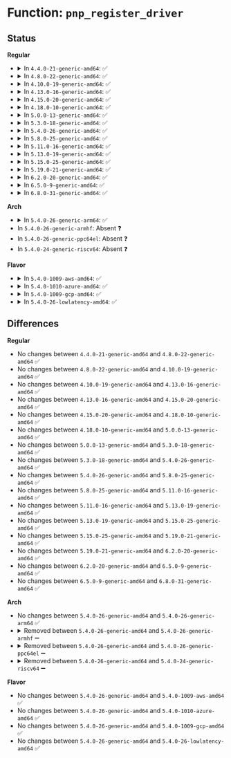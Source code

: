# Function: <code>pnp_register_driver</code>

## Status
<b>Regular</b>
<ul>
<li>
<details>
<summary>In <code>4.4.0-21-generic-amd64</code>: ✅</summary>

```c
int pnp_register_driver(struct pnp_driver * drv)
```

```json
{
  "name": "pnp_register_driver",
  "collision_type": "Unique Global",
  "inline_type": "No",
  "funcs": [
    {
      "addr": 18446744071583793472,
      "name": "pnp_register_driver",
      "external": true,
      "loc": "drivers/pnp/driver.c:262",
      "file": "drivers/pnp/driver.c",
      "inline": "seen, unknown",
      "caller_inline": [],
      "caller_func": [
        "drivers/pnp/system.c:pnp_system_init",
        "drivers/tty/serial/8250/8250_pnp.c:serial8250_pnp_init",
        "drivers/rtc/rtc-cmos.c:cmos_init"
      ]
    }
  ],
  "symbols": [
    {
      "addr": 18446744071583793472,
      "name": "pnp_register_driver",
      "section": ".text",
      "bind": "STB_GLOBAL",
      "size": 34
    }
  ]
}
```
</details>
</li>
<li>
<details>
<summary>In <code>4.8.0-22-generic-amd64</code>: ✅</summary>

```c
int pnp_register_driver(struct pnp_driver * drv)
```

```json
{
  "name": "pnp_register_driver",
  "collision_type": "Unique Global",
  "inline_type": "No",
  "funcs": [
    {
      "addr": 18446744071584119712,
      "name": "pnp_register_driver",
      "external": true,
      "loc": "drivers/pnp/driver.c:266",
      "file": "drivers/pnp/driver.c",
      "inline": "seen, unknown",
      "caller_inline": [],
      "caller_func": [
        "drivers/pnp/system.c:pnp_system_init",
        "drivers/tty/serial/8250/8250_pnp.c:serial8250_pnp_init",
        "drivers/rtc/rtc-cmos.c:cmos_init"
      ]
    }
  ],
  "symbols": [
    {
      "addr": 18446744071584119712,
      "name": "pnp_register_driver",
      "section": ".text",
      "bind": "STB_GLOBAL",
      "size": 34
    }
  ]
}
```
</details>
</li>
<li>
<details>
<summary>In <code>4.10.0-19-generic-amd64</code>: ✅</summary>

```c
int pnp_register_driver(struct pnp_driver * drv)
```

```json
{
  "name": "pnp_register_driver",
  "collision_type": "Unique Global",
  "inline_type": "No",
  "funcs": [
    {
      "addr": 18446744071584267712,
      "name": "pnp_register_driver",
      "external": true,
      "loc": "drivers/pnp/driver.c:266",
      "file": "drivers/pnp/driver.c",
      "inline": "seen, unknown",
      "caller_inline": [],
      "caller_func": [
        "drivers/pnp/system.c:pnp_system_init",
        "drivers/tty/serial/8250/8250_pnp.c:serial8250_pnp_init",
        "drivers/rtc/rtc-cmos.c:cmos_init"
      ]
    }
  ],
  "symbols": [
    {
      "addr": 18446744071584267712,
      "name": "pnp_register_driver",
      "section": ".text",
      "bind": "STB_GLOBAL",
      "size": 34
    }
  ]
}
```
</details>
</li>
<li>
<details>
<summary>In <code>4.13.0-16-generic-amd64</code>: ✅</summary>

```c
int pnp_register_driver(struct pnp_driver * drv)
```

```json
{
  "name": "pnp_register_driver",
  "collision_type": "Unique Global",
  "inline_type": "No",
  "funcs": [
    {
      "addr": 18446744071584345776,
      "name": "pnp_register_driver",
      "external": true,
      "loc": "drivers/pnp/driver.c:266",
      "file": "drivers/pnp/driver.c",
      "inline": "seen, unknown",
      "caller_inline": [],
      "caller_func": [
        "drivers/pnp/system.c:pnp_system_init",
        "drivers/tty/serial/8250/8250_pnp.c:serial8250_pnp_init",
        "drivers/rtc/rtc-cmos.c:cmos_init"
      ]
    }
  ],
  "symbols": [
    {
      "addr": 18446744071584345776,
      "name": "pnp_register_driver",
      "section": ".text",
      "bind": "STB_GLOBAL",
      "size": 34
    }
  ]
}
```
</details>
</li>
<li>
<details>
<summary>In <code>4.15.0-20-generic-amd64</code>: ✅</summary>

```c
int pnp_register_driver(struct pnp_driver * drv)
```

```json
{
  "name": "pnp_register_driver",
  "collision_type": "Unique Global",
  "inline_type": "No",
  "funcs": [
    {
      "addr": 18446744071584751456,
      "name": "pnp_register_driver",
      "external": true,
      "loc": "drivers/pnp/driver.c:267",
      "file": "drivers/pnp/driver.c",
      "inline": "seen, unknown",
      "caller_inline": [],
      "caller_func": [
        "drivers/pnp/system.c:pnp_system_init",
        "drivers/tty/serial/8250/8250_pnp.c:serial8250_pnp_init",
        "drivers/rtc/rtc-cmos.c:cmos_init"
      ]
    }
  ],
  "symbols": [
    {
      "addr": 18446744071584751456,
      "name": "pnp_register_driver",
      "section": ".text",
      "bind": "STB_GLOBAL",
      "size": 34
    }
  ]
}
```
</details>
</li>
<li>
<details>
<summary>In <code>4.18.0-10-generic-amd64</code>: ✅</summary>

```c
int pnp_register_driver(struct pnp_driver * drv)
```

```json
{
  "name": "pnp_register_driver",
  "collision_type": "Unique Global",
  "inline_type": "No",
  "funcs": [
    {
      "addr": 18446744071584979920,
      "name": "pnp_register_driver",
      "external": true,
      "loc": "drivers/pnp/driver.c:267",
      "file": "drivers/pnp/driver.c",
      "inline": "seen, unknown",
      "caller_inline": [],
      "caller_func": [
        "drivers/pnp/system.c:pnp_system_init",
        "drivers/tty/serial/8250/8250_pnp.c:serial8250_pnp_init",
        "drivers/char/tpm/tpm_tis.c:init_tis",
        "drivers/input/serio/i8042.c:i8042_init",
        "drivers/input/serio/i8042.c:i8042_init",
        "drivers/rtc/rtc-cmos.c:cmos_init"
      ]
    }
  ],
  "symbols": [
    {
      "addr": 18446744071584979920,
      "name": "pnp_register_driver",
      "section": ".text",
      "bind": "STB_GLOBAL",
      "size": 34
    }
  ]
}
```
</details>
</li>
<li>
<details>
<summary>In <code>5.0.0-13-generic-amd64</code>: ✅</summary>

```c
int pnp_register_driver(struct pnp_driver * drv)
```

```json
{
  "name": "pnp_register_driver",
  "collision_type": "Unique Global",
  "inline_type": "No",
  "funcs": [
    {
      "addr": 18446744071585084656,
      "name": "pnp_register_driver",
      "external": true,
      "loc": "drivers/pnp/driver.c:267",
      "file": "drivers/pnp/driver.c",
      "inline": "seen, unknown",
      "caller_inline": [],
      "caller_func": [
        "drivers/pnp/system.c:pnp_system_init",
        "drivers/tty/serial/8250/8250_pnp.c:serial8250_pnp_init",
        "drivers/char/tpm/tpm_tis.c:init_tis",
        "drivers/input/serio/i8042.c:i8042_init",
        "drivers/input/serio/i8042.c:i8042_init",
        "drivers/rtc/rtc-cmos.c:cmos_init"
      ]
    }
  ],
  "symbols": [
    {
      "addr": 18446744071585084656,
      "name": "pnp_register_driver",
      "section": ".text",
      "bind": "STB_GLOBAL",
      "size": 34
    }
  ]
}
```
</details>
</li>
<li>
<details>
<summary>In <code>5.3.0-18-generic-amd64</code>: ✅</summary>

```c
int pnp_register_driver(struct pnp_driver * drv)
```

```json
{
  "name": "pnp_register_driver",
  "collision_type": "Unique Global",
  "inline_type": "No",
  "funcs": [
    {
      "addr": 18446744071585289184,
      "name": "pnp_register_driver",
      "external": true,
      "loc": "drivers/pnp/driver.c:267",
      "file": "drivers/pnp/driver.c",
      "inline": "seen, unknown",
      "caller_inline": [],
      "caller_func": [
        "drivers/pnp/system.c:pnp_system_init",
        "drivers/tty/serial/8250/8250_pnp.c:serial8250_pnp_init",
        "drivers/char/tpm/tpm_tis.c:init_tis",
        "drivers/input/serio/i8042.c:i8042_platform_init",
        "drivers/input/serio/i8042.c:i8042_platform_init",
        "drivers/rtc/rtc-cmos.c:cmos_init"
      ]
    }
  ],
  "symbols": [
    {
      "addr": 18446744071585289184,
      "name": "pnp_register_driver",
      "section": ".text",
      "bind": "STB_GLOBAL",
      "size": 34
    }
  ]
}
```
</details>
</li>
<li>
<details>
<summary>In <code>5.4.0-26-generic-amd64</code>: ✅</summary>

```c
int pnp_register_driver(struct pnp_driver * drv)
```

```json
{
  "name": "pnp_register_driver",
  "collision_type": "Unique Global",
  "inline_type": "No",
  "funcs": [
    {
      "addr": 18446744071585427152,
      "name": "pnp_register_driver",
      "external": true,
      "loc": "drivers/pnp/driver.c:267",
      "file": "drivers/pnp/driver.c",
      "inline": "seen, unknown",
      "caller_inline": [],
      "caller_func": [
        "drivers/pnp/system.c:pnp_system_init",
        "drivers/tty/serial/8250/8250_pnp.c:serial8250_pnp_init",
        "drivers/char/tpm/tpm_tis.c:init_tis",
        "drivers/input/serio/i8042.c:i8042_platform_init",
        "drivers/input/serio/i8042.c:i8042_platform_init",
        "drivers/rtc/rtc-cmos.c:cmos_init"
      ]
    }
  ],
  "symbols": [
    {
      "addr": 18446744071585427152,
      "name": "pnp_register_driver",
      "section": ".text",
      "bind": "STB_GLOBAL",
      "size": 34
    }
  ]
}
```
</details>
</li>
<li>
<details>
<summary>In <code>5.8.0-25-generic-amd64</code>: ✅</summary>

```c
int pnp_register_driver(struct pnp_driver * drv)
```

```json
{
  "name": "pnp_register_driver",
  "collision_type": "Unique Global",
  "inline_type": "No",
  "funcs": [
    {
      "addr": 18446744071586143040,
      "name": "pnp_register_driver",
      "external": true,
      "loc": "drivers/pnp/driver.c:267",
      "file": "drivers/pnp/driver.c",
      "inline": "seen, unknown",
      "caller_inline": [],
      "caller_func": [
        "drivers/pnp/system.c:pnp_system_init",
        "drivers/tty/serial/8250/8250_pnp.c:serial8250_pnp_init",
        "drivers/char/tpm/tpm_tis.c:init_tis",
        "drivers/input/serio/i8042.c:i8042_pnp_init",
        "drivers/input/serio/i8042.c:i8042_pnp_init",
        "drivers/rtc/rtc-cmos.c:cmos_init"
      ]
    }
  ],
  "symbols": [
    {
      "addr": 18446744071586143040,
      "name": "pnp_register_driver",
      "section": ".text",
      "bind": "STB_GLOBAL",
      "size": 34
    }
  ]
}
```
</details>
</li>
<li>
<details>
<summary>In <code>5.11.0-16-generic-amd64</code>: ✅</summary>

```c
int pnp_register_driver(struct pnp_driver * drv)
```

```json
{
  "name": "pnp_register_driver",
  "collision_type": "Unique Global",
  "inline_type": "No",
  "funcs": [
    {
      "addr": 18446744071586261888,
      "name": "pnp_register_driver",
      "external": true,
      "loc": "drivers/pnp/driver.c:267",
      "file": "drivers/pnp/driver.c",
      "inline": "seen, unknown",
      "caller_inline": [],
      "caller_func": [
        "drivers/pnp/system.c:pnp_system_init",
        "drivers/tty/serial/8250/8250_pnp.c:serial8250_pnp_init",
        "drivers/char/tpm/tpm_tis.c:init_tis",
        "drivers/input/serio/i8042.c:i8042_pnp_init",
        "drivers/input/serio/i8042.c:i8042_pnp_init",
        "drivers/rtc/rtc-cmos.c:cmos_init"
      ]
    }
  ],
  "symbols": [
    {
      "addr": 18446744071586261888,
      "name": "pnp_register_driver",
      "section": ".text",
      "bind": "STB_GLOBAL",
      "size": 34
    }
  ]
}
```
</details>
</li>
<li>
<details>
<summary>In <code>5.13.0-19-generic-amd64</code>: ✅</summary>

```c
int pnp_register_driver(struct pnp_driver * drv)
```

```json
{
  "name": "pnp_register_driver",
  "collision_type": "Unique Global",
  "inline_type": "No",
  "funcs": [
    {
      "addr": 18446744071586135872,
      "name": "pnp_register_driver",
      "external": true,
      "loc": "drivers/pnp/driver.c:267",
      "file": "drivers/pnp/driver.c",
      "inline": "seen, unknown",
      "caller_inline": [],
      "caller_func": [
        "drivers/pnp/system.c:pnp_system_init",
        "drivers/tty/serial/8250/8250_pnp.c:serial8250_pnp_init",
        "drivers/char/tpm/tpm_tis.c:init_tis",
        "drivers/input/serio/i8042.c:i8042_pnp_init",
        "drivers/input/serio/i8042.c:i8042_pnp_init",
        "drivers/rtc/rtc-cmos.c:cmos_init"
      ]
    }
  ],
  "symbols": [
    {
      "addr": 18446744071586135872,
      "name": "pnp_register_driver",
      "section": ".text",
      "bind": "STB_GLOBAL",
      "size": 34
    }
  ]
}
```
</details>
</li>
<li>
<details>
<summary>In <code>5.15.0-25-generic-amd64</code>: ✅</summary>

```c
int pnp_register_driver(struct pnp_driver * drv)
```

```json
{
  "name": "pnp_register_driver",
  "collision_type": "Unique Global",
  "inline_type": "No",
  "funcs": [
    {
      "addr": 18446744071586636288,
      "name": "pnp_register_driver",
      "external": true,
      "loc": "drivers/pnp/driver.c:268",
      "file": "drivers/pnp/driver.c",
      "inline": "seen, unknown",
      "caller_inline": [],
      "caller_func": [
        "drivers/pnp/system.c:pnp_system_init",
        "drivers/tty/serial/8250/8250_pnp.c:serial8250_pnp_init",
        "drivers/char/tpm/tpm_tis.c:init_tis",
        "drivers/input/serio/i8042.c:i8042_pnp_init",
        "drivers/input/serio/i8042.c:i8042_pnp_init",
        "drivers/rtc/rtc-cmos.c:cmos_init"
      ]
    }
  ],
  "symbols": [
    {
      "addr": 18446744071586636288,
      "name": "pnp_register_driver",
      "section": ".text",
      "bind": "STB_GLOBAL",
      "size": 34
    }
  ]
}
```
</details>
</li>
<li>
<details>
<summary>In <code>5.19.0-21-generic-amd64</code>: ✅</summary>

```c
int pnp_register_driver(struct pnp_driver * drv)
```

```json
{
  "name": "pnp_register_driver",
  "collision_type": "Unique Global",
  "inline_type": "No",
  "funcs": [
    {
      "addr": 18446744071587902384,
      "name": "pnp_register_driver",
      "external": true,
      "loc": "drivers/pnp/driver.c:268",
      "file": "drivers/pnp/driver.c",
      "inline": "seen, unknown",
      "caller_inline": [],
      "caller_func": [
        "drivers/pnp/system.c:pnp_system_init",
        "drivers/tty/serial/8250/8250_pnp.c:serial8250_pnp_init",
        "drivers/char/tpm/tpm_tis.c:init_tis",
        "drivers/input/serio/i8042.c:i8042_pnp_init",
        "drivers/input/serio/i8042.c:i8042_pnp_init",
        "drivers/rtc/rtc-cmos.c:cmos_init"
      ]
    }
  ],
  "symbols": [
    {
      "addr": 18446744071587902384,
      "name": "pnp_register_driver",
      "section": ".text",
      "bind": "STB_GLOBAL",
      "size": 40
    }
  ]
}
```
</details>
</li>
<li>
<details>
<summary>In <code>6.2.0-20-generic-amd64</code>: ✅</summary>

```c
int pnp_register_driver(struct pnp_driver * drv)
```

```json
{
  "name": "pnp_register_driver",
  "collision_type": "Unique Global",
  "inline_type": "No",
  "funcs": [
    {
      "addr": 18446744071589252416,
      "name": "pnp_register_driver",
      "external": true,
      "loc": "drivers/pnp/driver.c:269",
      "file": "drivers/pnp/driver.c",
      "inline": "seen, unknown",
      "caller_inline": [],
      "caller_func": [
        "drivers/pnp/system.c:pnp_system_init",
        "drivers/tty/serial/8250/8250_pnp.c:serial8250_pnp_init",
        "drivers/char/tpm/tpm_tis.c:init_tis",
        "drivers/input/serio/i8042.c:i8042_pnp_init",
        "drivers/input/serio/i8042.c:i8042_pnp_init",
        "drivers/rtc/rtc-cmos.c:cmos_init"
      ]
    }
  ],
  "symbols": [
    {
      "addr": 18446744071589252416,
      "name": "pnp_register_driver",
      "section": ".text",
      "bind": "STB_GLOBAL",
      "size": 40
    }
  ]
}
```
</details>
</li>
<li>
<details>
<summary>In <code>6.5.0-9-generic-amd64</code>: ✅</summary>

```c
int pnp_register_driver(struct pnp_driver * drv)
```

```json
{
  "name": "pnp_register_driver",
  "collision_type": "Unique Global",
  "inline_type": "No",
  "funcs": [
    {
      "addr": 18446744071589549248,
      "name": "pnp_register_driver",
      "external": true,
      "loc": "drivers/pnp/driver.c:269",
      "file": "drivers/pnp/driver.c",
      "inline": "seen, unknown",
      "caller_inline": [],
      "caller_func": [
        "drivers/pnp/system.c:pnp_system_init",
        "drivers/tty/serial/8250/8250_pnp.c:serial8250_pnp_init",
        "drivers/char/tpm/tpm_tis.c:init_tis",
        "drivers/input/serio/i8042.c:i8042_pnp_init",
        "drivers/input/serio/i8042.c:i8042_pnp_init",
        "drivers/rtc/rtc-cmos.c:cmos_init"
      ]
    }
  ],
  "symbols": [
    {
      "addr": 18446744071589549248,
      "name": "pnp_register_driver",
      "section": ".text",
      "bind": "STB_GLOBAL",
      "size": 40
    }
  ]
}
```
</details>
</li>
<li>
<details>
<summary>In <code>6.8.0-31-generic-amd64</code>: ✅</summary>

```c
int pnp_register_driver(struct pnp_driver * drv)
```

```json
{
  "name": "pnp_register_driver",
  "collision_type": "Unique Global",
  "inline_type": "No",
  "funcs": [
    {
      "addr": 18446744071589857776,
      "name": "pnp_register_driver",
      "external": true,
      "loc": "drivers/pnp/driver.c:269",
      "file": "drivers/pnp/driver.c",
      "inline": "seen, unknown",
      "caller_inline": [],
      "caller_func": [
        "drivers/pnp/system.c:pnp_system_init",
        "drivers/tty/serial/8250/8250_pnp.c:serial8250_pnp_init",
        "drivers/char/tpm/tpm_tis.c:init_tis",
        "drivers/input/serio/i8042.c:i8042_pnp_init",
        "drivers/input/serio/i8042.c:i8042_pnp_init",
        "drivers/rtc/rtc-cmos.c:cmos_init"
      ]
    }
  ],
  "symbols": [
    {
      "addr": 18446744071589857776,
      "name": "pnp_register_driver",
      "section": ".text",
      "bind": "STB_GLOBAL",
      "size": 40
    }
  ]
}
```
</details>
</li>
</ul>
<b>Arch</b>
<ul>
<li>
<details>
<summary>In <code>5.4.0-26-generic-arm64</code>: ✅</summary>

```c
int pnp_register_driver(struct pnp_driver * drv)
```

```json
{
  "name": "pnp_register_driver",
  "collision_type": "Unique Global",
  "inline_type": "No",
  "funcs": [
    {
      "addr": 18446603336497709232,
      "name": "pnp_register_driver",
      "external": true,
      "loc": "drivers/pnp/driver.c:267",
      "file": "drivers/pnp/driver.c",
      "inline": "seen, unknown",
      "caller_inline": [],
      "caller_func": [
        "drivers/pnp/system.c:pnp_system_init",
        "drivers/tty/serial/8250/8250_pnp.c:serial8250_pnp_init",
        "drivers/char/tpm/tpm_tis.c:init_tis"
      ]
    }
  ],
  "symbols": [
    {
      "addr": 18446603336497709232,
      "name": "pnp_register_driver",
      "section": ".text",
      "bind": "STB_GLOBAL",
      "size": 60
    }
  ]
}
```
</details>
</li>
<li>
In <code>5.4.0-26-generic-armhf</code>: Absent ❓
</li>
<li>
In <code>5.4.0-26-generic-ppc64el</code>: Absent ❓
</li>
<li>
In <code>5.4.0-24-generic-riscv64</code>: Absent ❓
</li>
</ul>
<b>Flavor</b>
<ul>
<li>
<details>
<summary>In <code>5.4.0-1009-aws-amd64</code>: ✅</summary>

```c
int pnp_register_driver(struct pnp_driver * drv)
```

```json
{
  "name": "pnp_register_driver",
  "collision_type": "Unique Global",
  "inline_type": "No",
  "funcs": [
    {
      "addr": 18446744071585189680,
      "name": "pnp_register_driver",
      "external": true,
      "loc": "drivers/pnp/driver.c:267",
      "file": "drivers/pnp/driver.c",
      "inline": "seen, unknown",
      "caller_inline": [],
      "caller_func": [
        "drivers/pnp/system.c:pnp_system_init",
        "drivers/tty/serial/8250/8250_pnp.c:serial8250_pnp_init",
        "drivers/char/tpm/tpm_tis.c:init_tis",
        "drivers/input/serio/i8042.c:i8042_platform_init",
        "drivers/input/serio/i8042.c:i8042_platform_init",
        "drivers/rtc/rtc-cmos.c:cmos_init"
      ]
    }
  ],
  "symbols": [
    {
      "addr": 18446744071585189680,
      "name": "pnp_register_driver",
      "section": ".text",
      "bind": "STB_GLOBAL",
      "size": 34
    }
  ]
}
```
</details>
</li>
<li>
<details>
<summary>In <code>5.4.0-1010-azure-amd64</code>: ✅</summary>

```c
int pnp_register_driver(struct pnp_driver * drv)
```

```json
{
  "name": "pnp_register_driver",
  "collision_type": "Unique Global",
  "inline_type": "No",
  "funcs": [
    {
      "addr": 18446744071585141888,
      "name": "pnp_register_driver",
      "external": true,
      "loc": "drivers/pnp/driver.c:267",
      "file": "drivers/pnp/driver.c",
      "inline": "seen, unknown",
      "caller_inline": [],
      "caller_func": [
        "drivers/pnp/system.c:pnp_system_init",
        "drivers/tty/serial/8250/8250_pnp.c:serial8250_pnp_init",
        "drivers/char/tpm/tpm_tis.c:init_tis",
        "drivers/input/serio/i8042.c:i8042_platform_init",
        "drivers/input/serio/i8042.c:i8042_platform_init",
        "drivers/rtc/rtc-cmos.c:cmos_init"
      ]
    }
  ],
  "symbols": [
    {
      "addr": 18446744071585141888,
      "name": "pnp_register_driver",
      "section": ".text",
      "bind": "STB_GLOBAL",
      "size": 34
    }
  ]
}
```
</details>
</li>
<li>
<details>
<summary>In <code>5.4.0-1009-gcp-amd64</code>: ✅</summary>

```c
int pnp_register_driver(struct pnp_driver * drv)
```

```json
{
  "name": "pnp_register_driver",
  "collision_type": "Unique Global",
  "inline_type": "No",
  "funcs": [
    {
      "addr": 18446744071585377552,
      "name": "pnp_register_driver",
      "external": true,
      "loc": "drivers/pnp/driver.c:267",
      "file": "drivers/pnp/driver.c",
      "inline": "seen, unknown",
      "caller_inline": [],
      "caller_func": [
        "drivers/pnp/system.c:pnp_system_init",
        "drivers/tty/serial/8250/8250_pnp.c:serial8250_pnp_init",
        "drivers/char/tpm/tpm_tis.c:init_tis",
        "drivers/input/serio/i8042.c:i8042_platform_init",
        "drivers/input/serio/i8042.c:i8042_platform_init",
        "drivers/rtc/rtc-cmos.c:cmos_init"
      ]
    }
  ],
  "symbols": [
    {
      "addr": 18446744071585377552,
      "name": "pnp_register_driver",
      "section": ".text",
      "bind": "STB_GLOBAL",
      "size": 34
    }
  ]
}
```
</details>
</li>
<li>
<details>
<summary>In <code>5.4.0-26-lowlatency-amd64</code>: ✅</summary>

```c
int pnp_register_driver(struct pnp_driver * drv)
```

```json
{
  "name": "pnp_register_driver",
  "collision_type": "Unique Global",
  "inline_type": "No",
  "funcs": [
    {
      "addr": 18446744071585484896,
      "name": "pnp_register_driver",
      "external": true,
      "loc": "drivers/pnp/driver.c:267",
      "file": "drivers/pnp/driver.c",
      "inline": "seen, unknown",
      "caller_inline": [],
      "caller_func": [
        "drivers/pnp/system.c:pnp_system_init",
        "drivers/tty/serial/8250/8250_pnp.c:serial8250_pnp_init",
        "drivers/char/tpm/tpm_tis.c:init_tis",
        "drivers/input/serio/i8042.c:i8042_platform_init",
        "drivers/input/serio/i8042.c:i8042_platform_init",
        "drivers/rtc/rtc-cmos.c:cmos_init"
      ]
    }
  ],
  "symbols": [
    {
      "addr": 18446744071585484896,
      "name": "pnp_register_driver",
      "section": ".text",
      "bind": "STB_GLOBAL",
      "size": 34
    }
  ]
}
```
</details>
</li>
</ul>

## Differences
<b>Regular</b>
<ul>
<li>
No changes between <code>4.4.0-21-generic-amd64</code> and <code>4.8.0-22-generic-amd64</code> ✅
</li>
<li>
No changes between <code>4.8.0-22-generic-amd64</code> and <code>4.10.0-19-generic-amd64</code> ✅
</li>
<li>
No changes between <code>4.10.0-19-generic-amd64</code> and <code>4.13.0-16-generic-amd64</code> ✅
</li>
<li>
No changes between <code>4.13.0-16-generic-amd64</code> and <code>4.15.0-20-generic-amd64</code> ✅
</li>
<li>
No changes between <code>4.15.0-20-generic-amd64</code> and <code>4.18.0-10-generic-amd64</code> ✅
</li>
<li>
No changes between <code>4.18.0-10-generic-amd64</code> and <code>5.0.0-13-generic-amd64</code> ✅
</li>
<li>
No changes between <code>5.0.0-13-generic-amd64</code> and <code>5.3.0-18-generic-amd64</code> ✅
</li>
<li>
No changes between <code>5.3.0-18-generic-amd64</code> and <code>5.4.0-26-generic-amd64</code> ✅
</li>
<li>
No changes between <code>5.4.0-26-generic-amd64</code> and <code>5.8.0-25-generic-amd64</code> ✅
</li>
<li>
No changes between <code>5.8.0-25-generic-amd64</code> and <code>5.11.0-16-generic-amd64</code> ✅
</li>
<li>
No changes between <code>5.11.0-16-generic-amd64</code> and <code>5.13.0-19-generic-amd64</code> ✅
</li>
<li>
No changes between <code>5.13.0-19-generic-amd64</code> and <code>5.15.0-25-generic-amd64</code> ✅
</li>
<li>
No changes between <code>5.15.0-25-generic-amd64</code> and <code>5.19.0-21-generic-amd64</code> ✅
</li>
<li>
No changes between <code>5.19.0-21-generic-amd64</code> and <code>6.2.0-20-generic-amd64</code> ✅
</li>
<li>
No changes between <code>6.2.0-20-generic-amd64</code> and <code>6.5.0-9-generic-amd64</code> ✅
</li>
<li>
No changes between <code>6.5.0-9-generic-amd64</code> and <code>6.8.0-31-generic-amd64</code> ✅
</li>
</ul>
<b>Arch</b>
<ul>
<li>
No changes between <code>5.4.0-26-generic-amd64</code> and <code>5.4.0-26-generic-arm64</code> ✅
</li>
<li>
<details>
<summary>Removed between <code>5.4.0-26-generic-amd64</code> and <code>5.4.0-26-generic-armhf</code> ➖</summary>

```c
int pnp_register_driver(struct pnp_driver * drv)
```
</details>
</li>
<li>
<details>
<summary>Removed between <code>5.4.0-26-generic-amd64</code> and <code>5.4.0-26-generic-ppc64el</code> ➖</summary>

```c
int pnp_register_driver(struct pnp_driver * drv)
```
</details>
</li>
<li>
<details>
<summary>Removed between <code>5.4.0-26-generic-amd64</code> and <code>5.4.0-24-generic-riscv64</code> ➖</summary>

```c
int pnp_register_driver(struct pnp_driver * drv)
```
</details>
</li>
</ul>
<b>Flavor</b>
<ul>
<li>
No changes between <code>5.4.0-26-generic-amd64</code> and <code>5.4.0-1009-aws-amd64</code> ✅
</li>
<li>
No changes between <code>5.4.0-26-generic-amd64</code> and <code>5.4.0-1010-azure-amd64</code> ✅
</li>
<li>
No changes between <code>5.4.0-26-generic-amd64</code> and <code>5.4.0-1009-gcp-amd64</code> ✅
</li>
<li>
No changes between <code>5.4.0-26-generic-amd64</code> and <code>5.4.0-26-lowlatency-amd64</code> ✅
</li>
</ul>
